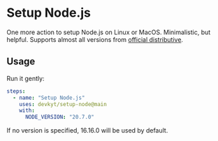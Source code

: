 # Setup Node.js

One more action to setup Node.js on Linux or MacOS. Minimalistic, but helpful. Supports almost all versions from [official distributive](https://nodejs.org/dist/).

## Usage

Run it gently:

```yaml
steps:
  - name: "Setup Node.js"
    uses: devkyt/setup-node@main
    with:
      NODE_VERSION: "20.7.0"
```

If no version is specified, 16.16.0 will be used by default.

